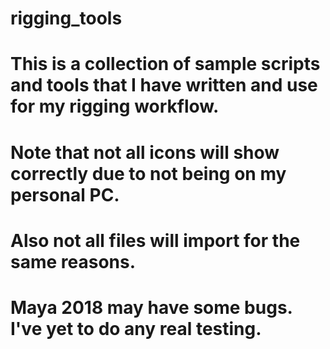 # rigging_tools

# This is a collection of sample scripts and tools that I have written and use for my rigging workflow.

# Note that not all icons will show correctly due to not being on my personal PC.

# Also not all files will import for the same reasons.

# Maya 2018 may have some bugs. I've yet to do any real testing.
